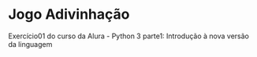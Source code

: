 # Jogo Adivinhação
 Exercício01 do curso da Alura - Python 3 parte1: Introdução à nova versão da linguagem

